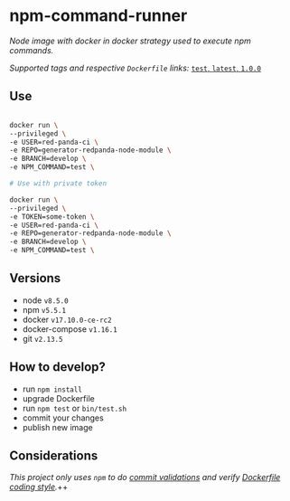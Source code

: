 # npm-command-runner

_Node image with docker in docker strategy used to execute npm commands._

_Supported tags and respective `Dockerfile` links:_
[`test`, `latest`, `1.0.0`](Dockerfile)

## Use

```bash

docker run \
--privileged \
-e USER=red-panda-ci \
-e REPO=generator-redpanda-node-module \
-e BRANCH=develop \
-e NPM_COMMAND=test \

# Use with private token

docker run \
--privileged \
-e TOKEN=some-token \
-e USER=red-panda-ci \
-e REPO=generator-redpanda-node-module \
-e BRANCH=develop \
-e NPM_COMMAND=test \

```

## Versions

- node `v8.5.0`
- npm `v5.5.1`
- docker `v17.10.0-ce-rc2`
- docker-compose `v1.16.1`
- git `v2.13.5`

## How to develop?

- run `npm install`
- upgrade Dockerfile
- run `npm test` or `bin/test.sh`
- commit your changes
- publish new image

## Considerations

_This project only uses `npm` to do [commit validations](https://github.com/willsoto/validate-commit) and verify [Dockerfile coding style](https://github.com/redcoolbeans/dockerlint)._++